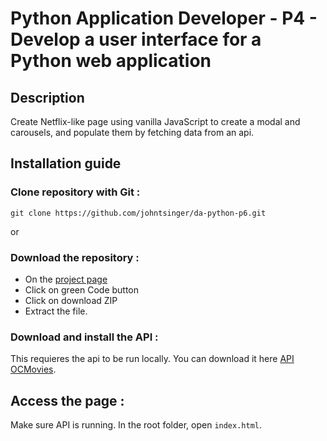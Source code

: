# Python Application Developer - P4 - Develop a user interface for a Python web application

## Description

Create Netflix-like page using vanilla JavaScript to create a modal and carousels, and populate them by fetching data from an api.

## Installation guide

### Clone repository with Git :

    git clone https://github.com/johntsinger/da-python-p6.git
    
or

### Download the repository :

- On the [project page](https://github.com/johntsinger/da-python-p6)
- Click on green Code button
- Click on download ZIP
- Extract the file.

### Download and install the API :

This requieres the api to be run locally. You can download it here [API OCMovies](https://github.com/OpenClassrooms-Student-Center/OCMovies-API-EN-FR).

## Access the page :

Make sure API is running.
In the root folder, open `index.html`.
